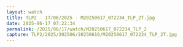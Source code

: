 ```yaml
---
layout: watch
title: TLP2 - 17/06/2025 - M20250617_072234_TLP_2T.jpg
date: 2025-06-17 07:22:34
permalink: /2025/06/17/watch/M20250617_072234_TLP_2
capture: TLP2/2025/202506/20250616/M20250617_072234_TLP_2T.jpg
---
```

